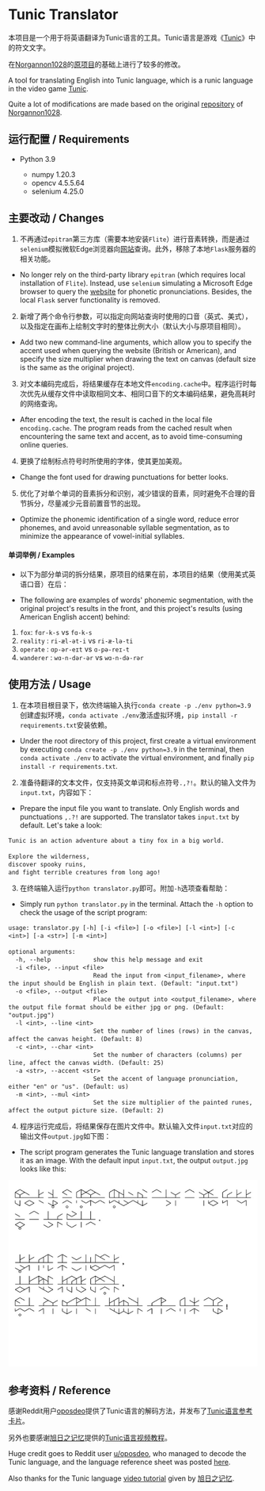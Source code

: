 # Tunic Translator

本项目是一个用于将英语翻译为Tunic语言的工具。Tunic语言是游戏《[Tunic](https://store.steampowered.com/app/553420/TUNIC/)》中的符文文字。

在[Norgannon1028](https://github.com/Norgannon1028)的[原项目](https://github.com/Norgannon1028/TunicTranslator)的基础上进行了较多的修改。

A tool for translating English into Tunic language, which is a runic language in the video game [Tunic](https://store.steampowered.com/app/553420/TUNIC/).

Quite a lot of modifications are made based on the original [repository](https://github.com/Norgannon1028/TunicTranslator) of [Norgannon1028](https://github.com/Norgannon1028).

## 运行配置 / Requirements

- Python 3.9

  - numpy 1.20.3 
  - opencv 4.5.5.64
  - selenium 4.25.0

## 主要改动 / Changes

1. 不再通过`epitran`第三方库（需要本地安装`Flite`）进行音素转换，而是通过`selenium`模拟微软Edge浏览器向[网站](https://tophonetics.com/)查询。此外，移除了本地`Flask`服务器的相关功能。

- No longer rely on the third-party library `epitran` (which requires local installation of `Flite`). Instead, use `selenium` simulating a Microsoft Edge browser to query the [website](https://tophonetics.com/) for phonetic pronunciations. Besides, the local `Flask` server functionality is removed.

2. 新增了两个命令行参数，可以指定向网站查询时使用的口音（英式、美式），以及指定在画布上绘制文字时的整体比例大小（默认大小与原项目相同）。

- Add two new command-line arguments, which allow you to specify the accent used when querying the website (British or American), and specify the size multiplier when drawing the text on canvas (default size is the same as the original project).

3. 对文本编码完成后，将结果缓存在本地文件`encoding.cache`中。程序运行时每次优先从缓存文件中读取相同文本、相同口音下的文本编码结果，避免高耗时的网络查询。

- After encoding the text, the result is cached in the local file `encoding.cache`. The program reads from the cached result when encountering the same text and accent, as to avoid time-consuming online queries.

4. 更换了绘制标点符号时所使用的字体，使其更加美观。

- Change the font used for drawing punctuations for better looks.

5. 优化了对单个单词的音素拆分和识别，减少错误的音素，同时避免不合理的音节拆分，尽量减少元音前置音节的出现。

- Optimize the phonemic identification of a single word, reduce error phonemes, and avoid unreasonable syllable segmentation, as to minimize the appearance of vowel-initial syllables.

#### 单词举例 / Examples

- 以下为部分单词的拆分结果，原项目的结果在前，本项目的结果（使用美式英语口音）在后：

- The following are examples of words' phonemic segmentation, with the original project's results in the front, and this project's results (using American English accent) behind:

1. `fox`: `fɑr-k-s` vs `fɑ-k-s`
2. `reality` : `ri-æl-ət-i` vs `ri-æ-lə-ti`
3. `operate` : `ɑp-ər-eɪt` vs `ɑ-pə-reɪ-t`
4. `wanderer` : `wɑ-n-dər-ər` vs `wɑ-n-də-rər`

## 使用方法 / Usage

1. 在本项目根目录下，依次终端输入执行`conda create -p ./env python=3.9`创建虚拟环境，`conda activate ./env`激活虚拟环境，`pip install -r requirements.txt`安装依赖。

- Under the root directory of this project, first create a virtual environment by executing `conda create -p ./env python=3.9` in the terminal, then `conda activate ./env` to activate the virtual environment, and finally `pip install -r requirements.txt`.

2. 准备待翻译的文本文件，仅支持英文单词和标点符号`.,?!`。默认的输入文件为`input.txt`，内容如下：

- Prepare the input file you want to translate. Only English words and punctuations `,.?!` are supported. The translator takes `input.txt` by default. Let's take a look:

```
Tunic is an action adventure about a tiny fox in a big world.

Explore the wilderness,
discover spooky ruins,
and fight terrible creatures from long ago!
```

3. 在终端输入运行`python translator.py`即可。附加`-h`选项查看帮助：

- Simply run `python translator.py` in the terminal. Attach the `-h` option to check the usage of the script program:

```
usage: translator.py [-h] [-i <file>] [-o <file>] [-l <int>] [-c <int>] [-a <str>] [-m <int>]

optional arguments:
  -h, --help            show this help message and exit
  -i <file>, --input <file>
                        Read the input from <input_filename>, where the input should be English in plain text. (Default: "input.txt")
  -o <file>, --output <file>
                        Place the output into <output_filename>, where the output file format should be either jpg or png. (Default: "output.jpg")
  -l <int>, --line <int>
                        Set the number of lines (rows) in the canvas, affect the canvas height. (Default: 8)
  -c <int>, --char <int>
                        Set the number of characters (columns) per line, affect the canvas width. (Default: 25)
  -a <str>, --accent <str>
                        Set the accent of language pronunciation, either "en" or "us". (Default: us)
  -m <int>, --mul <int>
                        Set the size multiplier of the painted runes, affect the output picture size. (Default: 2)
```

4. 程序运行完成后，将结果保存在图片文件中。默认输入文件`input.txt`对应的输出文件`output.jpg`如下图：

- The script program generates the Tunic language translation and stores it as an image. With the default input `input.txt`, the output `output.jpg` looks like this:

![](./output.jpg)

## 参考资料 / Reference

感谢Reddit用户[oposdeo](https://www.reddit.com/user/oposdeo/)提供了Tunic语言的解码方法，并发布了[Tunic语言参考卡片](https://www.reddit.com/r/TunicGame/comments/tgc056/tunic_language_reference_sheet_big_spoiler/)。

另外也要感谢[旭日之记忆](https://space.bilibili.com/12994)提供的[Tunic语言视频教程](https://www.bilibili.com/video/BV1n541117Pi?share_source=copy_web)。

Huge credit goes to Reddit user [u/oposdeo](https://www.reddit.com/user/oposdeo/), who managed to decode the Tunic language, and the language reference sheet was posted [here](https://www.reddit.com/r/TunicGame/comments/tgc056/tunic_language_reference_sheet_big_spoiler/).

Also thanks for the Tunic language [video tutorial](https://www.bilibili.com/video/BV1n541117Pi?share_source=copy_web) given by [旭日之记忆](https://space.bilibili.com/12994).